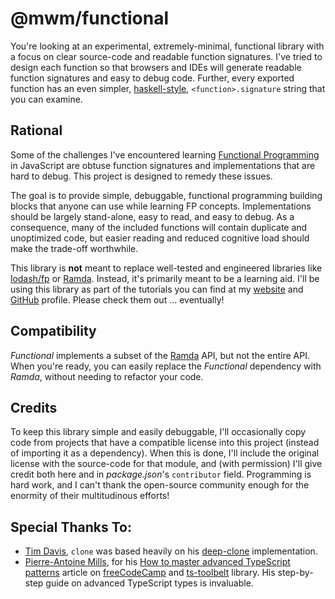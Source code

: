 # @mwm/functional

You're looking at an experimental, extremely-minimal, functional library with a
focus on clear source-code and readable function signatures. I've tried to
design each function so that browsers and IDEs will generate readable function
signatures and easy to debug code. Further, every exported function has an even
simpler, [haskell-style][3], `<function>.signature` string that you can examine.

## Rational

Some of the challenges I've encountered learning [Functional Programming][6] in
JavaScript are obtuse function signatures and implementations that are hard to
debug. This project is designed to remedy these issues.

The goal is to provide simple, debuggable, functional programming building
blocks that anyone can use while learning FP concepts. Implementations should be
largely stand-alone, easy to read, and easy to debug. As a consequence, many of
the included functions will contain duplicate and unoptimized code, but easier
reading and reduced cognitive load should make the trade-off worthwhile.

This library is **not** meant to replace well-tested and engineered libraries
like [lodash/fp][7] or [Ramda][8]. Instead, it's primarily meant to be a
learning aid. I'll be using this library as part of the tutorials you can find
at my [website][1] and [GitHub][2] profile. Please check them out … eventually!

## Compatibility

_Functional_ implements a subset of the [Ramda][8] API, but not the entire API.
When you're ready, you can easily replace the _Functional_ dependency with
_Ramda_, without needing to refactor your code.

## Credits

To keep this library simple and easily debuggable, I'll occasionally copy code
from projects that have a compatible license into this project (instead of
importing it as a dependency). When this is done, I'll include the original
license with the source-code for that module, and (with permission) I'll give
credit both here and in _package.json_'s `contributor` field. Programming is
hard work, and I can't thank the open-source community enough for the enormity
of their multitudinous efforts!

## Special Thanks To:

- [Tim Davis][5], `clone` was based heavily on his [deep-clone][4]
  implementation.
- [Pierre-Antoine Mills][11], for his
  [How to master advanced TypeScript patterns][9] article on [freeCodeCamp][10]
  and [ts-toolbelt][12] library. His step-by-step guide on advanced TypeScript
  types is invaluable.

[1]: http://matthewcodes.com/
[2]: https://github.com/matt-mcmahon
[3]: https://www.holger-peters.de/haskell-by-types.html
[4]: https://www.npmjs.com/package/deep-clone
[5]: https://www.npmjs.com/~thebearingedge
[6]: https://medium.com/javascript-scene/master-the-javascript-interview-what-is-functional-programming-7f218c68b3a0
[7]: https://github.com/lodash/lodash/wiki/FP-Guide
[8]: https://ramdajs.com/
[9]: https://www.freecodecamp.org/news/typescript-curry-ramda-types-f747e99744ab/
[10]: https://www.freecodecamp.org/
[11]: https://github.com/millsp
[12]: https://github.com/millsp/ts-toolbelt
